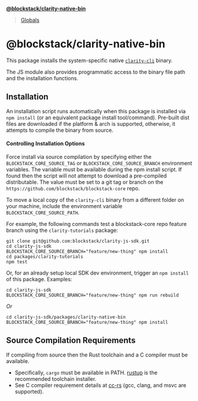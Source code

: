 **[@blockstack/clarity-native-bin](README.md)**

> [Globals](globals.md)

# @blockstack/clarity-native-bin

This package installs the system-specific native [`clarity-cli`](https://github.com/blockstack/blockstack-core/blob/develop/src/clarity_cli.rs) binary.

The JS module also provides programmatic access to the binary file path and the installation functions.

## Installation

An installation script runs automatically when this package is installed via `npm install` (or an equivalent package install tool/command). Pre-built dist files are downloaded if the platform & arch is supported, otherwise, it attempts to compile the binary from source.

#### Controlling Installation Options

Force install via source compilation by specifying either the `BLOCKSTACK_CORE_SOURCE_TAG` or `BLOCKSTACK_CORE_SOURCE_BRANCH`
environment variables. The variable must be available during the npm install script. If found then the script will not attempt to download
a pre-compiled distributable. The value must be set to a git tag or branch on the `https://github.com/blockstack/blockstack-core`
repo.

To move a local copy of the `clarity-cli` binary from a different folder on your machine, include the environment variable `BLOCKSTACK_CORE_SOURCE_PATH`.

For example, the following commands test a blockstack-core repo feature branch using the `clarity-tutorials` package:

```
git clone git@github.com:blockstack/clarity-js-sdk.git
cd clarity-js-sdk
BLOCKSTACK_CORE_SOURCE_BRANCH="feature/new-thing" npm install
cd packages/clarity-tutorials
npm test
```

Or, for an already setup local SDK dev environment, trigger an `npm install` of this package. Examples:

```
cd clarity-js-sdk
BLOCKSTACK_CORE_SOURCE_BRANCH="feature/new-thing" npm run rebuild
```

_Or_

```
cd clarity-js-sdk/packages/clarity-native-bin
BLOCKSTACK_CORE_SOURCE_BRANCH="feature/new-thing" npm install
```

## Source Compilation Requirements

If compiling from source then the Rust toolchain and a C compiler must be available.

- Specifically, `cargo` must be available in PATH. [rustup](https://rustup.rs/) is the recommended toolchain installer.
- See C compiler requirement details at [cc-rs](https://github.com/alexcrichton/cc-rs) (gcc, clang, and msvc are supported).
